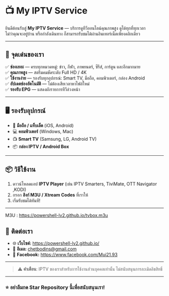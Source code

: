 # 📺 My IPTV Service

ยินดีต้อนรับสู่ **My IPTV Service** — บริการดูทีวีออนไลน์คุณภาพสูง ดูได้ทุกที่ทุกเวลา  
ไม่ว่าคุณจะอยู่บ้าน หรือกำลังเดินทาง ก็สามารถรับชมได้ผ่านอินเทอร์เน็ตเพียงคลิกเดียว

---

## 🌟 จุดเด่นของเรา

✅ **ช่องเยอะ** — ครบทุกหมวดหมู่: ข่าว, กีฬา, ภาพยนตร์, ซีรีส์, การ์ตูน และอีกมากมาย  
✅ **คุณภาพสูง** — สตรีมคมชัดระดับ Full HD / 4K  
✅ **ใช้งานง่าย** — รองรับทุกอุปกรณ์: Smart TV, มือถือ, คอมพิวเตอร์, กล่อง Android  
✅ **อัปเดตช่องอัตโนมัติ** — ไม่ต้องเสียเวลาหาไฟล์ใหม่  
✅ **รองรับ EPG** — แสดงผังรายการทีวีล่วงหน้า

---

## 🖥️ รองรับอุปกรณ์

- 📱 **มือถือ / แท็บเล็ต** (iOS, Android)  
- 💻 **คอมพิวเตอร์** (Windows, Mac)  
- 📺 **Smart TV** (Samsung, LG, Android TV)  
- 📦 **กล่อง IPTV / Android Box**

---

## 📦 วิธีใช้งาน

1. ดาวน์โหลดแอป **IPTV Player** (เช่น IPTV Smarters, TiviMate, OTT Navigator ,KODI)  
2. กรอก **ลิงก์ M3U / Xtream Codes** ที่เราให้  
3. เริ่มรับชมได้ทันที!

---

M3U : https://powershell-lv2.github.io/tvbox.m3u

## 💬 ติดต่อเรา

- 🌐 **เว็บไซต์:** https://powershell-lv2.github.io/
- 📧 **อีเมล:** chetbodins@gmail.com 
- 💬 **Facebook:** https://www.facebook.com/Mui21.93

---

> ⚠️ **คำเตือน**: IPTV ของเราสำหรับการใช้งานส่วนบุคคลเท่านั้น ไม่สนับสนุนการละเมิดลิขสิทธิ์

---

### ⭐ อย่าลืมกด Star Repository นี้เพื่อสนับสนุนเรา!
